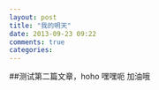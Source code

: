 ```yaml
---
layout: post
title: "我的明天"
date: 2013-09-23 09:22
comments: true
categories: 
---
```

##测试第二篇文章，hoho
嘿嘿呃
加油哦
